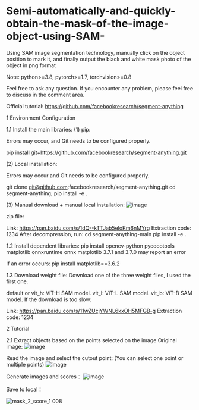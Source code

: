 # Semi-automatically-and-quickly-obtain-the-mask-of-the-image-object-using-SAM-
Using SAM image segmentation technology, manually click on the object position to mark it, and finally output the black and white mask photo of the object in png format

Note: python>=3.8, pytorch>=1.7, torchvision>=0.8

Feel free to ask any question. If you encounter any problem, please feel free to discuss in the comment area.

Official tutorial:
https://github.com/facebookresearch/segment-anything

1 Environment Configuration

1.1 Install the main libraries:
(1) pip:

Errors may occur, and Git needs to be configured properly.

pip install git+https://github.com/facebookresearch/segment-anything.git

(2) Local installation:

Errors may occur and Git needs to be configured properly.

git clone git@github.com:facebookresearch/segment-anything.git
cd segment-anything; pip install -e .

(3) Manual download + manual local installation:
![image](https://github.com/user-attachments/assets/4de9dcaa-c925-4323-a69b-39914dcd8ea2)

zip file:

Link: https://pan.baidu.com/s/1dQ--kTTJab5eloKm6nMYrg
Extraction code: 1234
After decompression, run:
cd segment-anything-main
pip install -e .

1.2 Install dependent libraries:
pip install opencv-python pycocotools matplotlib onnxruntime onnx
matplotlib 3.7.1 and 3.7.0 may report an error

If an error occurs: pip install matplotlib==3.6.2

1.3 Download weight file:
Download one of the three weight files, I used the first one.

default or vit_h: ViT-H SAM model.
vit_l: ViT-L SAM model.
vit_b: ViT-B SAM model.
If the download is too slow:

Link: https://pan.baidu.com/s/11wZUcjYWNL6kxOH5MFGB-g
Extraction code: 1234


2 Tutorial

2.1 Extract objects based on the points selected on the image
Original image:
![image](https://github.com/user-attachments/assets/644bd9cc-4cd0-4112-b990-4e34388f9da2)

Read the image and select the cutout point:
(You can select one point or multiple points)
![image](https://github.com/user-attachments/assets/d5c2d848-d758-4ab8-af8a-364358345625)

Generate images and scores：
![image](https://github.com/user-attachments/assets/5f49d7d3-5134-4ecb-92bd-b9928253276b)

Save to local：

![mask_2_score_1 008](https://github.com/user-attachments/assets/59ba0887-fc75-4784-8ccd-ab389cf3d974)




